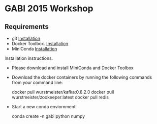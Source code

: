 # GABI 2015 Workshop

## Requirements

- git [Installation](http://git-scm.com/downloads)
- Docker Toolbox. [Installation](https://www.docker.com/toolbox)
- MiniConda [Installation](http://conda.pydata.org/miniconda.html)


Installation instructions. 

- Please download and install MiniConda and Docker Toolbox
- Download the docker containers by running the following commands from your command line:


    docker pull wurstmeister/kafka:0.8.2.0 
    docker pull wurstmeister/zookeeper:latest
    docker pull redis


- Start a new conda enviornment


    conda create -n gabi python numpy
